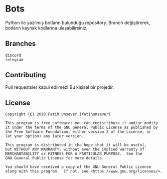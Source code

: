 # Bots
Python ile yazılmış botların bulunduğu repository. Branch değiştirerek, botların kaynak kodlarına ulaşabilirsiniz.

## Branches
```
discord
telegram
```

## Contributing
Pull requestsler kabul edilmez! Bu kişisel bir projedir.

## License
```
Copyright (C) 2018 Fatih Ünsever (fatihunsever)

This program is free software: you can redistribute it and/or modify
it under the terms of the GNU General Public License as published by
the Free Software Foundation, either version 3 of the License, or
(at your option) any later version.

This program is distributed in the hope that it will be useful,
but WITHOUT ANY WARRANTY; without even the implied warranty of
MERCHANTABILITY or FITNESS FOR A PARTICULAR PURPOSE.  See the
GNU General Public License for more details.

You should have received a copy of the GNU General Public License
along with this program.  If not, see <https://www.gnu.org/licenses/>.
```
